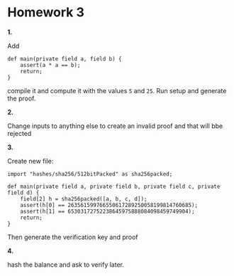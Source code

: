 # Homework 3

**1.** 

Add

```
def main(private field a, field b) {
    assert(a * a == b);
    return;
}
```
compile it and compute it with the values `5` and `25`. Run setup and generate the proof.

**2.** 

Change inputs to anything else to create an invalid proof and that will bbe rejected

**3.** 

Create new file:

```
import "hashes/sha256/512bitPacked" as sha256packed;

def main(private field a, private field b, private field c, private field d) {
    field[2] h = sha256packed([a, b, c, d]);
    assert(h[0] == 263561599766550617289250058199814760685);
    assert(h[1] == 65303172752238645975888084098459749904);
    return;
}
```

Then generate the verification key and proof

**4.** 

hash the balance and ask to verify later.
